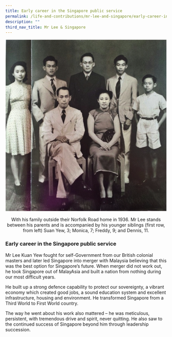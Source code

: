 ```yaml
---
title: Early career in the Singapore public service
permalink: /life-and-contributions/mr-lee-and-singapore/early-career-in-the-singapore-public-service/
description: ""
third_nav_title: Mr Lee & Singapore
---
```

![Alt text for image on Isomer site](/images/mr-lee-and-singapore/Early%20career%20in%20Singapore%20public%20service.jpg)


 <center>With his family outside their Norfolk Road home in 1936. Mr Lee stands between his parents and is accompanied by his younger siblings (first row, from left) Suan Yew, 3; Monica, 7; Freddy, 9; and Dennis, 11.</center>
                        

### Early career in the Singapore public service ###

Mr Lee Kuan Yew fought for self-Government from our British colonial masters and later led Singapore into merger with Malaysia believing that this was the best option for Singapore’s future. When merger did not work out, he took Singapore out of MalayAsia and built a nation from nothing during our most difficult years.


He built up a strong defence capability to protect our sovereignty, a vibrant economy which created good jobs, a sound education system and excellent infrastructure, housing and environment. He transformed Singapore from a Third World to First World country.


The way he went about his work also mattered – he was meticulous, persistent, with tremendous drive and spirit, never quitting. He also saw to the continued success of Singapore beyond him through leadership succession.